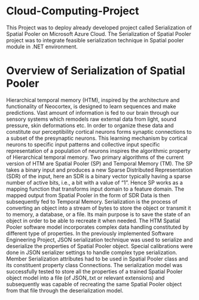 # Cloud-Computing-Project
This Project was to deploy already developed project called Serialization of Spatial Pooler on Microsoft Azure Cloud. The Serialization of Spatial Pooler project was to integrate feasible serialization technique in Spatial pooler module in .NET environment.

# Overview of Serialization of Spatial Pooler
Hierarchical temporal memory (HTM), inspired by the architecture and functionality of Neocortex, is designed to learn sequences and make predictions. Vast amount of information is fed to our brain through our sensory systems which remodels raw external data from light, sound pressure, skin deformations etc. In order to organize these data and constitute our  perceptibility cortical neurons forms synaptic connections to a subset of the presynaptic neurons. This learning mechanism by cortical neurons to specific input patterns and collective input specific representation of a population of neurons inspires the algorithmic property of Hierarchical temporal memory. Two primary algorithms of the current version of HTM are Spatial Pooler (SP) and Temporal Memory (TM). The SP takes a binary input and produces a new Sparse Distributed Representation (SDR) of the input, here an SDR is a binary vector typically having a sparse number of active bits, i.e., a bit with a value of “1”. Hence SP works as a mapping function that transforms input domain to a feature domain. The mapped output from Spatial Pooler in the form of SDR Data is then subsequently fed to Temporal Memory.  Serialization is the process of converting an object 
into a stream of bytes to store the object or transmit it to memory, a database, or a file. Its main purpose is to save the state of an object in order to be able to recreate it when needed. The HTM Spatial Pooler software model incorporates complex data handling constituted by different type of properties. In the previously implemented Software Engineering Project, JSON serialization technique was used to serialize and deserialize the properties of Spatial Pooler object. Special calibrations were done in JSON serializer settings to handle complex type serialization. Member Serialization attributes had to be used in Spatial Pooler class and its constituent property class Connections. The serialization model was successfully tested to store all the properties of a trained Spatial Pooler object model into a file (of JSON,.txt or relevant extensions) and subsequently was capable of recreating the same Spatial Pooler object from that file through the deserialization model.
